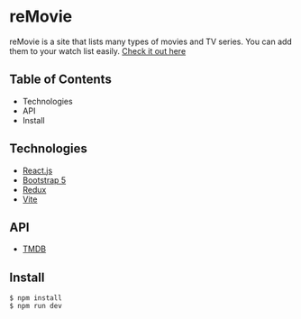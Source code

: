 # reMovie

reMovie is a site that lists many types of movies and TV series. You can add them to your watch list easily. [Check it out here]()

## Table of Contents

- Technologies
- API
- Install

## Technologies

- [React.js](https://react.dev/)
- [Bootstrap 5](https://react-bootstrap.netlify.app/)
- [Redux](https://redux.js.org/)
- [Vite](https://vitejs.dev/)

## API

- [TMDB](https://developer.themoviedb.org/reference/intro/getting-started)

## Install

```
$ npm install
$ npm run dev
```
